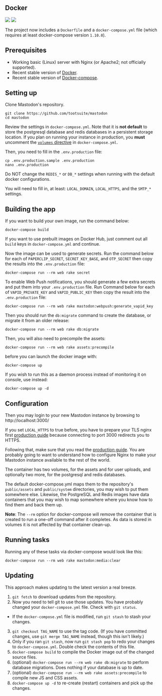 ## Docker

[![](https://images.microbadger.com/badges/version/gargron/mastodon.svg)](https://microbadger.com/images/gargron/mastodon "Get your own version badge on microbadger.com") [![](https://images.microbadger.com/badges/image/gargron/mastodon.svg)](https://microbadger.com/images/gargron/mastodon "Get your own image badge on microbadger.com")

The project now includes a `Dockerfile` and a `docker-compose.yml` file (which requires at least docker-compose version `1.10.0`).

## Prerequisites

- Working basic (Linux) server with Nginx (or Apache2; not officially supported).
- Recent stable version of [Docker](https://www.docker.com/community-edition).
- Recent stable version of [Docker-compose](https://github.com/docker/compose/releases/latest).

## Setting up

Clone Mastodon's repository.

    git clone https://github.com/tootsuite/mastodon
    cd mastodon

Review the settings in `docker-compose.yml`. Note that it is **not default** to store the postgresql database and redis databases in a persistent storage location. If you plan on running your instance in production, you **must** uncomment the [`volumes` directive](https://github.com/tootsuite/mastodon/blob/972f6bc861affd9bc40181492833108f905a04b6/docker-compose.yml#L7-L16) in `docker-compose.yml`.

Then, you need to fill in the `.env.production` file:

    cp .env.production.sample .env.production
    nano .env.production

Do NOT change the `REDIS_*` or `DB_*` settings when running with the default docker configurations.

You will need to fill in, at least: `LOCAL_DOMAIN`, `LOCAL_HTTPS`, and the `SMTP_*` settings.


## Building the app

If you want to build your own image, run the command below:

    docker-compose build

If you want to use prebuilt images on Docker Hub, just comment out all `build` keys in `docker-compose.yml` and continue.

Now the image can be used to generate secrets. Run the command below for each of `PAPERCLIP_SECRET`, `SECRET_KEY_BASE`, and `OTP_SECRET` then copy the results into the `.env.production` file:

    docker-compose run --rm web rake secret

To enable Web Push notifications, you should generate a few extra secrets and put them into your `.env.production` file. Run Command below for each of `VAPID_PRIVATE_KEY` and `VAPID_PUBLIC_KEY` then copy the result into the `.env.production` file: 

    docker-compose run --rm web rake mastodon:webpush:generate_vapid_key

Then you should run the `db:migrate` command to create the database, or migrate it from an older release:

    docker-compose run --rm web rake db:migrate

Then, you will also need to precompile the assets:

    docker-compose run --rm web rake assets:precompile

before you can launch the docker image with:

    docker-compose up

If you wish to run this as a daemon process instead of monitoring it on console, use instead:

    docker-compose up -d

## Configuration

Then you may login to your new Mastodon instance by browsing to http://localhost:3000/

If you set `LOCAL_HTTPS` to true before, you have to prepare your TLS nginx first [production guide](Production-guide.md) because connecting to port 3000 redirects you to HTTPS. 

Following that, make sure that you read the [production guide](Production-guide.md). You are probably going to want to understand how
to configure Nginx to make your Mastodon instance available to the rest of the world.

The container has two volumes, for the assets and for user uploads, and optionally two more, for the postgresql and redis databases.

The default docker-compose.yml maps them to the repository's `public/assets` and `public/system` directories, you may wish to put them somewhere else. Likewise, the PostgreSQL and Redis images have data containers that you may wish to map somewhere where you know how to find them and back them up.

**Note**: The `--rm` option for docker-compose will remove the container that is created to run a one-off command after it completes. As data is stored in volumes it is not affected by that container clean-up.

## Running tasks

Running any of these tasks via docker-compose would look like this:

    docker-compose run --rm web rake mastodon:media:clear

## Updating

This approach makes updating to the latest version a real breeze.

1. `git fetch` to download updates from the repository.
2. Now you need to tell git to use those updates. You have probably changed your `docker-compose.yml` file. Check with `git status`.
  - If the `docker-compose.yml` file is modified, run `git stash` to stash your changes.
3. `git checkout TAG_NAME` to use the tag code. (If you have committed changes, use `git merge TAG_NAME` instead, though this isn't likely.)
4. Only if you ran `git stash`, now run `git stash pop` to redo your changes to `docker-compose.yml`. Double check the contents of this file.
5. `docker-compose build` to compile the Docker image out of the changed source files.
6. (optional) `docker-compose run --rm web rake db:migrate` to perform database migrations. Does nothing if your database is up to date.
7. (optional) `docker-compose run --rm web rake assets:precompile` to compile new JS and CSS assets.
8. `docker-compose up -d` to re-create (restart) containers and pick up the changes.

